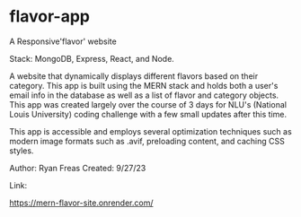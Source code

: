 # flavor-app
A Responsive'flavor' website

Stack: MongoDB, Express, React, and Node.

  A website that dynamically displays different flavors based on
their category. This app is built using the MERN stack and 
holds both a user's email info in the database as well as a list 
of flavor and category objects. This app was created largely over
the course of 3 days for NLU's (National Louis University) coding 
challenge with a few small updates after this time.

  This app is accessible and employs several optimization techniques such 
as modern image formats such as .avif, preloading content, and caching 
CSS styles.
 
  Author: Ryan Freas
  Created: 9/27/23

Link: 

https://mern-flavor-site.onrender.com/
